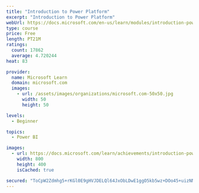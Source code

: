 ```yaml
---
title: "Introduction to Power Platform"
excerpt: "Introduction to Power Platform"
webUrl: https://docs.microsoft.com/en-us/learn/modules/introduction-power-platform/
type: course
price: Free
length: PT21M
ratings:
  count: 17862
  average: 4.720244
heat: 83

provider:
  name: Microsoft Learn
  domain: microsoft.com
  images:
    - url: /assets/images/organizations/microsoft.com-50x50.jpg
      width: 50
      height: 50

levels:
  - Beginner

topics:
  - Power BI

images:
  - url: https://docs.microsoft.com/learn/achievements/introduction-power-platform-social.png
    width: 800
    height: 400
    isCached: true

secured: "ToCpW2Zdmhg5+rKGl0E9gHVJDELQl64JxObLDwE1ggO5kb5wz+DOo45+uizNNYFryxJack3Q42MCTh0chz8/VvIK/uvkG7j1Bcey8b5C0dWdjyF3QYXVyydc20XZWVlyL4DcpYwDdpZvQ2vJ+PgjrpmdRg63A0GHZe6FOqZiZBW/edX3vv/mQH7yHGI2pO4FKhWTOXINMF0XuotxDXjCd3vPbvq6OzfVrQzHDDof+g/VxdHW4e/XJ4DTg48LWNe7+EcJ9Ef8kzrhoMUYQbtWIYn/3hmCpyVea2Gsge88mTkH89ZVzskJmGEWeUi4GmAqxRIsAyGjLl2kPuW6lOfL0q6rJ1x3Fkg4Ty0OlHXIWhikd9pXclzDoINxVuMa7wQpOAE1GRFVsjLXALp4YgQK78QxowRBWDkeBH3fP35uKdWpk3MLi3M2KeXbclZDEvfx;ahks2cOG/JXwwN9cMbZmVw=="
---
```


